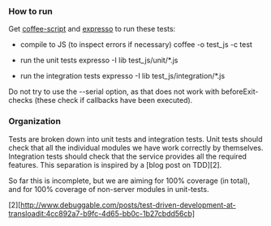 ### How to run

Get [coffee-script][0] and [expresso][1] to run these tests:

* compile to JS (to inspect errors if necessary)
	coffee -o test_js -c test

* run the unit tests
  expresso -I lib test_js/unit/*.js

* run the integration tests
	expresso -I lib test_js/integration/*.js
	
Do not try to use the --serial option, as that does not work with beforeExit-checks (these check if callbacks have been executed).

[0]: http://jashkenas.github.com/coffee-script/
[1]: https://github.com/visionmedia/expresso


### Organization

Tests are broken down into unit tests and integration tests.
Unit tests should check that all the individual modules we have work correctly by themselves.
Integration tests should check that the service provides all the required features. 
This separation is inspired by a [blog post on TDD][2].

So far this is incomplete, but we are aiming for 100% coverage (in total), and for 100% coverage of non-server modules in unit-tests.

[2][http://www.debuggable.com/posts/test-driven-development-at-transloadit:4cc892a7-b9fc-4d65-bb0c-1b27cbdd56cb]
